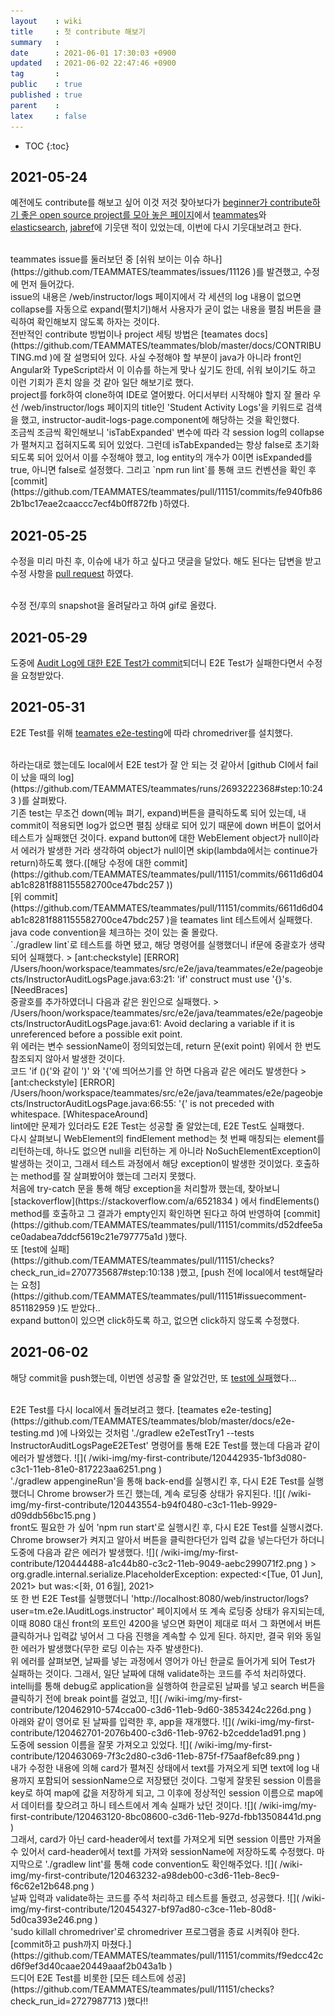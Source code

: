 ```yaml
---
layout    : wiki
title     : 첫 contribute 해보기
summary   : 
date      : 2021-06-01 17:30:03 +0900
updated   : 2021-06-02 22:47:46 +0900
tag       : 
public    : true
published : true
parent    : 
latex     : false
---
```

* TOC
{:toc}

## 2021-05-24
예전에도 contribute를 해보고 싶어 이것 저것 찾아보다가 [beginner가 contribute하기 좋은 open source project를 모아 놓은 페이지](https://github.com/MunGell/awesome-for-beginners#java )에서 [teammates](https://github.com/TEAMMATES/teammates )와 [elasticsearch](https://github.com/elastic/elasticsearch ), [jabref](https://github.com/JabRef/jabref )에 기웃댄 적이 있었는데, 이번에 다시 기웃대보려고 한다.  

<br>
teammates issue를 둘러보던 중 [쉬워 보이는 이슈 하나](https://github.com/TEAMMATES/teammates/issues/11126 )를 발견했고, 수정에 먼저 들어갔다.

<br>
issue의 내용은 /web/instructor/logs 페이지에서 각 세션의 log 내용이 없으면 collapse를 자동으로 expand(펼치기)해서 사용자가 굳이 없는 내용을 펼침 버튼을 클릭하여 확인해보지 않도록 하자는 것이다.   

<br>
전반적인 contribute 방법이나 project 세팅 방법은 [teamates docs](https://github.com/TEAMMATES/teammates/blob/master/docs/CONTRIBUTING.md )에 잘 설명되어 있다.
사실 수정해야 할 부분이 java가 아니라 front인 Angular와 TypeScript라서 이 이슈를 하는게 맞나 싶기도 한데, 쉬워 보이기도 하고 이런 기회가 흔치 않을 것 같아 일단 해보기로 했다.  

<br>
project를 fork하여 clone하여 IDE로 열어봤다. 어디서부터 시작해야 할지 잘 몰라 우선 /web/instructor/logs 페이지의 title인 'Student Activity Logs'을 키워드로 검색을 했고, instructor-audit-logs-page.component에 해당하는 것을 확인했다.  


<br>
조금씩 조금씩 확인해보니 'isTabExpanded' 변수에 따라 각 session log의 collapse가 펼쳐지고 접혀지도록 되어 있었다. 그런데 isTabExpanded는 항상 false로 초기화되도록 되어 있어서 이를 수정해야 했고, log entity의 개수가 0이면 isExpanded를 true, 아니면 false로 설정했다. 그리고 `npm run lint`를 통해 코드 컨벤션을 확인 후 [commit](https://github.com/TEAMMATES/teammates/pull/11151/commits/fe940fb862b1bc17eae2caaccc7ecf4b0ff872fb )하였다.


## 2021-05-25
수정을 미리 마친 후, 이슈에 내가 하고 싶다고 댓글을 달았다. 해도 된다는 답변을 받고 수정 사항을 [pull request](https://github.com/TEAMMATES/teammates/pull/11151 ) 하였다.  

<br>
수정 전/후의 snapshot을 올려달라고 하여 gif로 올렸다.

## 2021-05-29
도중에 [Audit Log에 대한 E2E Test가 commit](https://github.com/TEAMMATES/teammates/pull/11095 )되더니 E2E Test가 실패한다면서 수정을 요청받았다.
 
## 2021-05-31
E2E Test를 위해 [teamates e2e-testing](https://github.com/TEAMMATES/teammates/blob/master/docs/e2e-testing.md )에 따라 chromedriver를 설치했다.  

<br>
하라는대로 했는데도 local에서 E2E test가 잘 안 되는 것 같아서 [github CI에서 fail이 났을 때의 log](https://github.com/TEAMMATES/teammates/runs/2693222368#step:10:243 )를 살펴봤다.


<br>
기존 test는 무조건 down(메뉴 펴기, expand)버튼을 클릭하도록 되어 있는데, 내 commit이 적용되면 log가 없으면 펼침 상태로 되어 있기 때문에 down 버튼이 없어서 테스트가 실패했던 것이다. expand button에 대한 WebElement object가 null이라서 에러가 발생한 거라 생각하여 object가 null이면 skip(lambda에서는 continue가 return)하도록 했다.([해당 수정에 대한 commit](https://github.com/TEAMMATES/teammates/pull/11151/commits/6611d6d04ab1c8281f881155582700ce47bdc257 ))  

<br>
[위 commit](https://github.com/TEAMMATES/teammates/pull/11151/commits/6611d6d04ab1c8281f881155582700ce47bdc257 )을 teamates lint 테스트에서 실패했다. java code convention을 체크하는 것이 있는 줄 몰랐다.

<br>
`./gradlew lint`로 테스트를 하면 됐고, 해당 명령어를 실행했더니 if문에 중괄호가 생략되어 실패했다.
> [ant:checkstyle] [ERROR] /Users/hoon/workspace/teammates/src/e2e/java/teammates/e2e/pageobjects/InstructorAuditLogsPage.java:63:21: 'if' construct must use '{}'s. [NeedBraces]  

<br>
중괄호를 추가하였더니 다음과 같은 원인으로 실패했다.
> /Users/hoon/workspace/teammates/src/e2e/java/teammates/e2e/pageobjects/InstructorAuditLogsPage.java:61: Avoid declaring a variable if it is unreferenced before a possible exit point.  

<br>
위 에러는 변수 sessionName이 정의되었는데, return 문(exit point) 위에서 한 번도 참조되지 않아서 발생한 것이다.

<br>
코드 'if (){'와 같이 ')' 와 '{'에 띄어쓰기를 안 하면 다음과 같은 에러도 발생한다
> [ant:checkstyle] [ERROR] /Users/hoon/workspace/teammates/src/e2e/java/teammates/e2e/pageobjects/InstructorAuditLogsPage.java:66:55: '{' is not preceded with whitespace. [WhitespaceAround]

<br>
lint에만 문제가 있더라도 E2E Test는 성공할 줄 알았는데, E2E Test도 실패했다.  

<br>
다시 살펴보니 WebElement의 findElement method는 첫 번째 매칭되는 element를 리턴하는데, 하나도 없으면 null을 리턴하는 게 아니라 NoSuchElementException이 발생하는 것이고, 그래서 테스트 과정에서 해당 exception이 발생한 것이었다. 호출하는 method를 잘 살펴봤어야 했는데 그러지 못했다.  


<br>
처음에 try-catch 문을 통해 해당 exception을 처리할까 했는데, 찾아보니 [stackoverflow](https://stackoverflow.com/a/6521834 ) 에서 findElements() method를 호출하고 그 결과가 empty인지 확인하면 된다고 하여 반영하여 [commit](https://github.com/TEAMMATES/teammates/pull/11151/commits/d52dfee5ace0adabea7ddcf5619c21e797775a1d )했다.


<br>
또 [test에 실패](https://github.com/TEAMMATES/teammates/pull/11151/checks?check_run_id=2707735687#step:10:138 )했고, [push 전에 local에서 test해달라는 요청](https://github.com/TEAMMATES/teammates/pull/11151#issuecomment-851182959 )도 받았다..


<br>
expand button이 있으면 click하도록 하고, 없으면 click하지 않도록 수정했다.

## 2021-06-02
해당 commit을 push했는데, 이번엔 성공할 줄 알았건만, 또 [test에 실패]()했다...

<br>
E2E Test를 다시 local에서 돌려보려고 했다. [teamates e2e-testing](https://github.com/TEAMMATES/teammates/blob/master/docs/e2e-testing.md )에 나와있는 것처럼 './gradlew e2eTestTry1 --tests InstructorAuditLogsPageE2ETest' 명령어를 통해 E2E Test를 했는데 다음과 같이 에러가 발생했다.  
![]( /wiki-img/my-first-contribute/120442935-1bf3d080-c3c1-11eb-81e0-817223aa6251.png )  


<br>
'./gradlew appengineRun'을 통해 back-end를 실행시킨 후,  다시 E2E Test를 실행했더니 Chrome browser가 뜨긴 했는데, 계속 로딩중 상태가 유지된다.  
![]( /wiki-img/my-first-contribute/120443554-b94f0480-c3c1-11eb-9929-d09ddb56bc15.png )


<br>
front도 필요한 가 싶어 'npm run start'로 실행시킨 후, 다시 E2E Test를 실행시켰다. Chrome browser가 켜지고 알아서 버튼을 클릭한다던가 입력 값을 넣는다던가 하더니 도중에 다음과 같은 에러가 발생했다. 
![]( /wiki-img/my-first-contribute/120444488-a1c44b80-c3c2-11eb-9049-aebc299071f2.png )  
> org.gradle.internal.serialize.PlaceholderException: expected:<[Tue, 01 Jun], 2021> but was:<[화, 01 6월], 2021>



<br>
또 한 번 E2E Test를 실행했더니 'http://localhost:8080/web/instructor/logs?user=tm.e2e.IAuditLogs.instructor' 페이지에서 또 계속 로딩중 상태가 유지되는데, 이때 8080 대신 front의 포트인 4200을 넣으면 화면이 제대로 떠서 그 화면에서 버튼 클릭하거나 입력값 넣어서 그 다음 진행을 계속할 수 있게 된다. 하지만, 결국 위와 동일한 에러가 발생했다(무한 로딩 이슈는 자주 발생한다).

<br>
위 에러를 살펴보면, 날짜를 넣는 과정에서 영어가 아닌 한글로 들어가게 되어 Test가 실패하는 것이다. 그래서, 일단 날짜에 대해 validate하는 코드를 주석 처리하였다.


<br>
intellij를 통해 debug로 application을 실행하여 한글로된 날짜를 넣고 search 버튼을 클릭하기 전에 break point를 걸었고,  
![]( /wiki-img/my-first-contribute/120462910-574cca00-c3d6-11eb-9d60-3853424c226d.png )  


<br>
아래와 같이 영어로 된 날짜를 입력한 후, app을 재개했다.
![]( /wiki-img/my-first-contribute/120462701-2076b400-c3d6-11eb-9762-b2cedde1ad91.png )  

<br>
도중에 session 이름을 잘못 가져오고 있었다.  
![]( /wiki-img/my-first-contribute/120463069-7f3c2d80-c3d6-11eb-875f-f75aaf8efc89.png )  

<br>
내가 수정한 내용에 의해 card가 펼쳐진 상태에서 text를 가져오게 되면 text에 log 내용까지 포함되어 sessionName으로 저장됐던 것이다. 그렇게 잘못된 session 이름을 key로 하여 map에 값을 저장하게 되고, 그 이후에 정상적인 session 이름으로 map에서 데이터를 찾으려고 하니 테스트에서 계속 실패가 났던 것이다.  
![]( /wiki-img/my-first-contribute/120463120-8bc08600-c3d6-11eb-927d-fbb13508441d.png )  

<br>
그래서, card가 아닌 card-header에서 text를 가져오게 되면 session 이름만 가져올 수 있어서 card-header에서 text를 가져와 sessionName에 저장하도록 수정했다. 마지막으로 './gradlew lint'를 통해 code convention도 확인해주었다.  
![]( /wiki-img/my-first-contribute/120463232-a98deb00-c3d6-11eb-8ec9-f6c62e12b648.png )  

<br>
날짜 입력과 validate하는 코드를 주석 처리하고 테스트를 돌렸고, 성공했다. 
![]( /wiki-img/my-first-contribute/120454327-bf97ad80-c3ce-11eb-80d8-5d0ca393e246.png )

<br>
'sudo killall chromedriver'로 chromedriver 프로그램을 종료 시켜줘야 한다.

<br>
[commit하고 push까지 마쳤다.](https://github.com/TEAMMATES/teammates/pull/11151/commits/f9edcc42cd6f9ef3d40caae20449aaaf2b043a1b )


<br>
드디어 E2E Test를 비롯한 [모든 테스트에 성공](https://github.com/TEAMMATES/teammates/pull/11151/checks?check_run_id=2727987713 )했다!!
